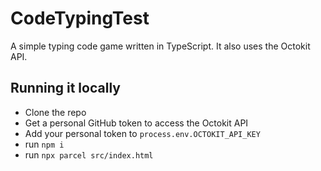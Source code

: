 # CodeTypingTest
A simple typing code game written in TypeScript. It also uses the Octokit API.

## Running it locally

- Clone the repo
- Get a personal GitHub token to access the Octokit API
- Add your personal token to `process.env.OCTOKIT_API_KEY` 
- run `npm i`
- run `npx parcel src/index.html`
